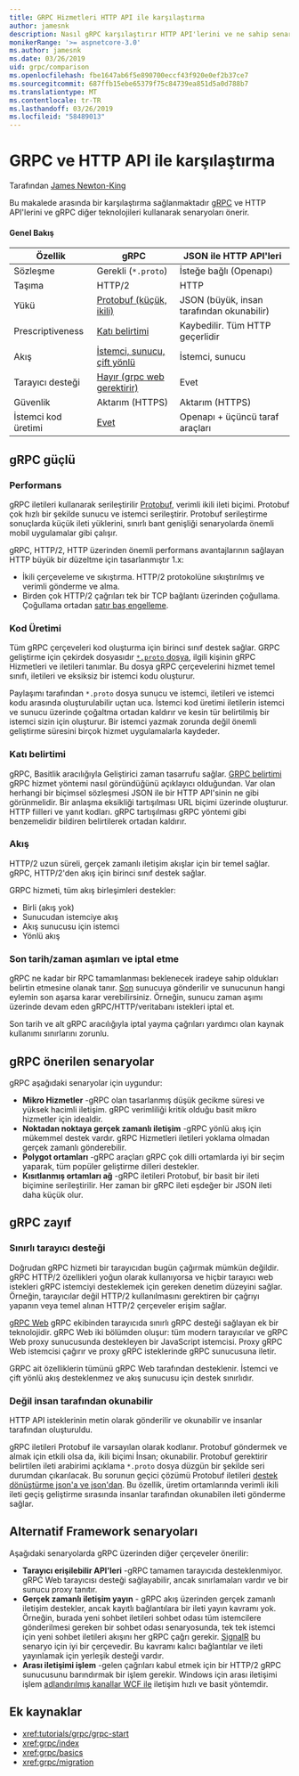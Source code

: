 ```yaml
---
title: GRPC Hizmetleri HTTP API ile karşılaştırma
author: jamesnk
description: Nasıl gRPC karşılaştırır HTTP API'lerini ve ne sahip senaryolar önerilir öğrenin.
monikerRange: '>= aspnetcore-3.0'
ms.author: jamesnk
ms.date: 03/26/2019
uid: grpc/comparison
ms.openlocfilehash: fbe1647ab6f5e890700eccf43f920e0ef2b37ce7
ms.sourcegitcommit: 687ffb15ebe65379f75c84739ea851d5a0d788b7
ms.translationtype: MT
ms.contentlocale: tr-TR
ms.lasthandoff: 03/26/2019
ms.locfileid: "58489013"
---
```

# <a name="comparing-grpc-and-http-apis"></a>GRPC ve HTTP API ile karşılaştırma

Tarafından [James Newton-King](https://twitter.com/jamesnk)

Bu makalede arasında bir karşılaştırma sağlanmaktadır [gRPC](https://grpc.io/docs/guides/) ve HTTP API'lerini ve gRPC diğer teknolojileri kullanarak senaryoları önerir.

#### <a name="overview"></a>Genel Bakış

|    Özellik             |    gRPC                                                 |    JSON ile HTTP API'leri                       |
|------------------------|---------------------------------------------------------|----------------------------------------------|
|    Sözleşme            |    Gerekli (`*.proto`)                                 |    İsteğe bağlı (Openapı)                        |
|    Taşıma           |    HTTP/2                                               |    HTTP                                      |
|    Yükü             |    [Protobuf (küçük, ikili)](#performance)             |    JSON (büyük, insan tarafından okunabilir)              |
|    Prescriptiveness    |    [Katı belirtimi](#strict-specification)        |    Kaybedilir. Tüm HTTP geçerlidir                  |
|    Akış           |    [İstemci, sunucu, çift yönlü](#streaming)         |    İstemci, sunucu                            |
|    Tarayıcı desteği     |    [Hayır (grpc web gerektirir)](#limited-browser-support)   |    Evet                                       |
|    Güvenlik            |    Aktarım (HTTPS)                                    |    Aktarım (HTTPS)                         |
|    İstemci kod üretimi     |    [Evet](#code-generation)                              |    Openapı + üçüncü taraf araçları             |

## <a name="grpc-strengths"></a>gRPC güçlü

### <a name="performance"></a>Performans

gRPC iletileri kullanarak serileştirilir [Protobuf](https://developers.google.com/protocol-buffers/docs/overview), verimli ikili ileti biçimi. Protobuf çok hızlı bir şekilde sunucu ve istemci serileştirir. Protobuf serileştirme sonuçlarda küçük ileti yüklerini, sınırlı bant genişliği senaryolarda önemli mobil uygulamalar gibi çalışır.

gRPC, HTTP/2, HTTP üzerinden önemli performans avantajlarının sağlayan HTTP büyük bir düzeltme için tasarlanmıştır 1.x:

* İkili çerçeveleme ve sıkıştırma. HTTP/2 protokolüne sıkıştırılmış ve verimli gönderme ve alma.
* Birden çok HTTP/2 çağrıları tek bir TCP bağlantı üzerinden çoğullama. Çoğullama ortadan [satır baş engelleme](https://en.wikipedia.org/wiki/Head-of-line_blocking).

### <a name="code-generation"></a>Kod Üretimi

Tüm gRPC çerçeveleri kod oluşturma için birinci sınıf destek sağlar. GRPC geliştirme için çekirdek dosyasıdır [ `*.proto` dosya](https://developers.google.com/protocol-buffers/docs/proto3), ilgili kişinin gRPC Hizmetleri ve iletileri tanımlar. Bu dosya gRPC çerçevelerini hizmet temel sınıfı, iletileri ve eksiksiz bir istemci kodu oluşturur.

Paylaşımı tarafından `*.proto` dosya sunucu ve istemci, iletileri ve istemci kodu arasında oluşturulabilir uçtan uca. İstemci kod üretimi iletilerin istemci ve sunucu üzerinde çoğaltma ortadan kaldırır ve kesin tür belirtilmiş bir istemci sizin için oluşturur. Bir istemci yazmak zorunda değil önemli geliştirme süresini birçok hizmet uygulamalarla kaydeder.

### <a name="strict-specification"></a>Katı belirtimi

gRPC, Basitlik aracılığıyla Geliştirici zaman tasarrufu sağlar. [GRPC belirtimi](https://github.com/grpc/grpc/blob/master/doc/PROTOCOL-HTTP2.md) gRPC hizmet yöntemi nasıl göründüğünü açıklayıcı olduğundan. Var olan herhangi bir biçimsel sözleşmesi JSON ile bir HTTP API'sinin ne gibi görünmelidir. Bir anlaşma eksikliği tartışılması URL biçimi üzerinde oluşturur. HTTP fiilleri ve yanıt kodları. gRPC tartışılması gRPC yöntemi gibi benzemelidir bildiren belirtilerek ortadan kaldırır.

### <a name="streaming"></a>Akış

HTTP/2 uzun süreli, gerçek zamanlı iletişim akışlar için bir temel sağlar. gRPC, HTTP/2'den akış için birinci sınıf destek sağlar.

GRPC hizmeti, tüm akış birleşimleri destekler:

* Birli (akış yok)
* Sunucudan istemciye akış
* Akış sunucusu için istemci
* Yönlü akış

### <a name="deadlinetimeouts-and-cancellation"></a>Son tarih/zaman aşımları ve iptal etme

gRPC ne kadar bir RPC tamamlanması beklenecek iradeye sahip oldukları belirtin etmesine olanak tanır. [Son](https://grpc.io/blog/deadlines) sunucuya gönderilir ve sunucunun hangi eylemin son aşarsa karar verebilirsiniz. Örneğin, sunucu zaman aşımı üzerinde devam eden gRPC/HTTP/veritabanı istekleri iptal et.

Son tarih ve alt gRPC aracılığıyla iptal yayma çağrıları yardımcı olan kaynak kullanımı sınırlarını zorunlu.

## <a name="grpc-recommended-scenarios"></a>gRPC önerilen senaryolar

gRPC aşağıdaki senaryolar için uygundur:

* **Mikro Hizmetler** -gRPC olan tasarlanmış düşük gecikme süresi ve yüksek hacimli iletişim. gRPC verimliliği kritik olduğu basit mikro hizmetler için idealdir.
* **Noktadan noktaya gerçek zamanlı iletişim** -gRPC yönlü akış için mükemmel destek vardır. gRPC Hizmetleri iletileri yoklama olmadan gerçek zamanlı gönderebilir.
* **Polygot ortamları** -gRPC araçları gRPC çok dilli ortamlarda iyi bir seçim yaparak, tüm popüler geliştirme dilleri destekler.
* **Kısıtlanmış ortamları ağ** -gRPC iletileri Protobuf, bir basit bir ileti biçimine serileştirilir. Her zaman bir gRPC ileti eşdeğer bir JSON ileti daha küçük olur.

## <a name="grpc-weaknesses"></a>gRPC zayıf

### <a name="limited-browser-support"></a>Sınırlı tarayıcı desteği

Doğrudan gRPC hizmeti bir tarayıcıdan bugün çağırmak mümkün değildir. gRPC HTTP/2 özellikleri yoğun olarak kullanıyorsa ve hiçbir tarayıcı web istekleri gRPC istemciyi desteklemek için gereken denetim düzeyini sağlar. Örneğin, tarayıcılar değil HTTP/2 kullanılmasını gerektiren bir çağrıyı yapanın veya temel alınan HTTP/2 çerçeveler erişim sağlar.

[gRPC Web](https://grpc.io/docs/tutorials/basic/web.html) gRPC ekibinden tarayıcıda sınırlı gRPC desteği sağlayan ek bir teknolojidir. gRPC Web iki bölümden oluşur: tüm modern tarayıcılar ve gRPC Web proxy sunucusunda destekleyen bir JavaScript istemcisi. Proxy gRPC Web istemcisi çağırır ve proxy gRPC isteklerinde gRPC sunucusuna iletir.

GRPC ait özelliklerin tümünü gRPC Web tarafından desteklenir. İstemci ve çift yönlü akış desteklenmez ve akış sunucusu için destek sınırlıdır.

### <a name="not-human-readable"></a>Değil insan tarafından okunabilir

HTTP API isteklerinin metin olarak gönderilir ve okunabilir ve insanlar tarafından oluşturuldu.

gRPC iletileri Protobuf ile varsayılan olarak kodlanır. Protobuf göndermek ve almak için etkili olsa da, ikili biçimi İnsan; okunabilir. Protobuf gerektirir belirtilen ileti arabirimi açıklama `*.proto` dosya düzgün bir şekilde seri durumdan çıkarılacak. Bu sorunun geçici çözümü Protobuf iletileri [destek dönüştürme json'a ve json'dan](https://developers.google.com/protocol-buffers/docs/proto3#json). Bu özellik, üretim ortamlarında verimli ikili ileti geçiş geliştirme sırasında insanlar tarafından okunabilen ileti gönderme sağlar.

## <a name="alternative-framework-scenarios"></a>Alternatif Framework senaryoları

Aşağıdaki senaryolarda gRPC üzerinden diğer çerçeveler önerilir:

* **Tarayıcı erişilebilir API'leri** -gRPC tamamen tarayıcıda desteklenmiyor. gRPC Web tarayıcısı desteği sağlayabilir, ancak sınırlamaları vardır ve bir sunucu proxy tanıtır.
* **Gerçek zamanlı iletişim yayın** - gRPC akış üzerinden gerçek zamanlı iletişim destekler, ancak kayıtlı bağlantılara bir ileti yayın kavramı yok. Örneğin, burada yeni sohbet iletileri sohbet odası tüm istemcilere gönderilmesi gereken bir sohbet odası senaryosunda, tek tek istemci için yeni sohbet iletileri akışını her gRPC çağrı gerekir. [SignalR](xref:signalr/introduction) bu senaryo için iyi bir çerçevedir. Bu kavramı kalıcı bağlantılar ve ileti yayınlamak için yerleşik desteği vardır.
* **Arası iletişimi işlem** -gelen çağrıları kabul etmek için bir HTTP/2 gRPC sunucusunu barındırmak bir işlem gerekir. Windows için arası iletişimi işlem [adlandırılmış kanallar WCF ile](/dotnet/framework/wcf/feature-details/choosing-a-transport#when-to-use-the-named-pipe-transport) iletişim hızlı ve basit yöntemdir.

## <a name="additional-resources"></a>Ek kaynaklar

* <xref:tutorials/grpc/grpc-start>
* <xref:grpc/index>
* <xref:grpc/basics>
* <xref:grpc/migration>
